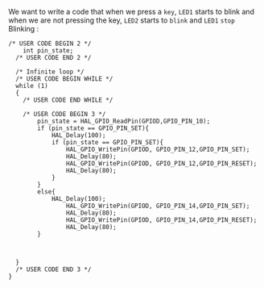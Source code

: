 We want to write a code that when we press a `key`, `LED1` starts to blink and when we are not pressing the key, `LED2` starts to `blink` and `LED1` `stop` Blinking :

```
/* USER CODE BEGIN 2 */
	int pin_state;
  /* USER CODE END 2 */

  /* Infinite loop */
  /* USER CODE BEGIN WHILE */
  while (1)
  {
    /* USER CODE END WHILE */

    /* USER CODE BEGIN 3 */
		pin_state = HAL_GPIO_ReadPin(GPIOD,GPIO_PIN_10);
		if (pin_state == GPIO_PIN_SET){
			HAL_Delay(100);
			if (pin_state == GPIO_PIN_SET){
				HAL_GPIO_WritePin(GPIOD, GPIO_PIN_12,GPIO_PIN_SET);
				HAL_Delay(80);
				HAL_GPIO_WritePin(GPIOD, GPIO_PIN_12,GPIO_PIN_RESET);
				HAL_Delay(80);				
			}
		}
		else{
			HAL_Delay(100);
				HAL_GPIO_WritePin(GPIOD, GPIO_PIN_14,GPIO_PIN_SET);
				HAL_Delay(80);
				HAL_GPIO_WritePin(GPIOD, GPIO_PIN_14,GPIO_PIN_RESET);
				HAL_Delay(80);	
		}			
				
				
		
  }
  /* USER CODE END 3 */
}
```
<!--  <p align="center">
  <img 
    src="../../images/s3/2led_blinking.png"
  >
</p> -->

